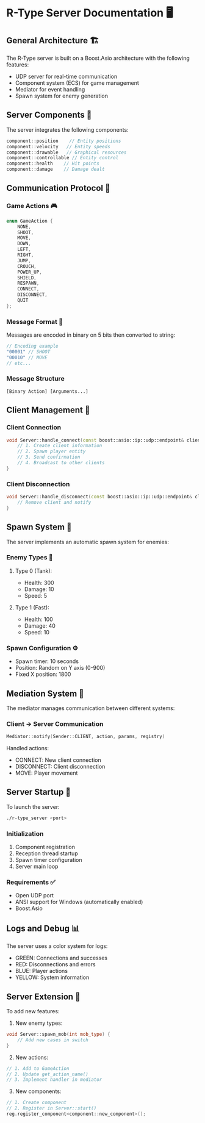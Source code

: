 # R-Type Server Documentation 🖥️

## General Architecture 🏗️

The R-Type server is built on a Boost.Asio architecture with the following features:
- UDP server for real-time communication
- Component system (ECS) for game management
- Mediator for event handling
- Spawn system for enemy generation

## Server Components 🧩

The server integrates the following components:
```cpp
component::position    // Entity positions
component::velocity   // Entity speeds
component::drawable   // Graphical resources
component::controllable // Entity control
component::health    // Hit points
component::damage    // Damage dealt
```

## Communication Protocol 📡

### Game Actions 🎮
```cpp
enum GameAction {
    NONE,
    SHOOT,
    MOVE,
    DOWN,
    LEFT,
    RIGHT,
    JUMP,
    CROUCH,
    POWER_UP,
    SHIELD,
    RESPAWN,
    CONNECT,
    DISCONNECT,
    QUIT
};
```

### Message Format 📝
Messages are encoded in binary on 5 bits then converted to string:
```cpp
// Encoding example
"00001" // SHOOT
"00010" // MOVE
// etc...
```

### Message Structure
```
[Binary Action] [Arguments...]
```

## Client Management 👥

### Client Connection
```cpp
void Server::handle_connect(const boost::asio::ip::udp::endpoint& client) {
    // 1. Create client information
    // 2. Spawn player entity
    // 3. Send confirmation
    // 4. Broadcast to other clients
}
```

### Client Disconnection
```cpp
void Server::handle_disconnect(const boost::asio::ip::udp::endpoint& client) {
    // Remove client and notify
}
```

## Spawn System 👾

The server implements an automatic spawn system for enemies:

### Enemy Types 🤖
1. Type 0 (Tank):
   - Health: 300
   - Damage: 10
   - Speed: 5

2. Type 1 (Fast):
   - Health: 100
   - Damage: 40
   - Speed: 10

### Spawn Configuration ⚙️
- Spawn timer: 10 seconds
- Position: Random on Y axis (0-900)
- Fixed X position: 1800

## Mediation System 🔄

The mediator manages communication between different systems:

### Client → Server Communication
```cpp
Mediator::notify(Sender::CLIENT, action, params, registry)
```

Handled actions:
- CONNECT: New client connection
- DISCONNECT: Client disconnection
- MOVE: Player movement

## Server Startup 🚀

To launch the server:
```bash
./r-type_server <port>
```

### Initialization
1. Component registration
2. Reception thread startup
3. Spawn timer configuration
4. Server main loop

### Requirements ✅
- Open UDP port
- ANSI support for Windows (automatically enabled)
- Boost.Asio

## Logs and Debug 📊

The server uses a color system for logs:
- GREEN: Connections and successes
- RED: Disconnections and errors
- BLUE: Player actions
- YELLOW: System information

## Server Extension 🔧

To add new features:

1. New enemy types:
```cpp
void Server::spawn_mob(int mob_type) {
    // Add new cases in switch
}
```

2. New actions:
```cpp
// 1. Add to GameAction
// 2. Update get_action_name()
// 3. Implement handler in mediator
```

3. New components:
```cpp
// 1. Create component
// 2. Register in Server::start()
reg.register_component<component::new_component>();
```